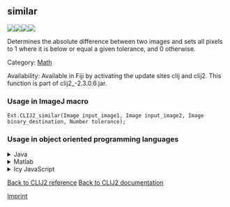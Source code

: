 ## similar
<img src="images/mini_empty_logo.png"/><img src="images/mini_clij2_logo.png"/><img src="images/mini_clijx_logo.png"/><img src="images/mini_empty_logo.png"/>

Determines the absolute difference between two images and sets all pixels to 1 where it is below or equal a given tolerance, and 0 otherwise.

Category: [Math](https://clij.github.io/clij2-docs/reference__math)

Availability: Available in Fiji by activating the update sites clij and clij2.
This function is part of clij2_-2.3.0.6.jar.

### Usage in ImageJ macro
```
Ext.CLIJ2_similar(Image input_image1, Image input_image2, Image binary_destination, Number tolerance);
```


### Usage in object oriented programming languages



<details>

<summary>
Java
</summary>
<pre class="highlight">// init CLIJ and GPU
import net.haesleinhuepf.clij2.CLIJ2;
import net.haesleinhuepf.clij.clearcl.ClearCLBuffer;
CLIJ2 clij2 = CLIJ2.getInstance();

// get input parameters
ClearCLBuffer input_image1 = clij2.push(input_image1ImagePlus);
ClearCLBuffer input_image2 = clij2.push(input_image2ImagePlus);
binary_destination = clij2.create(input_image1);
float tolerance = 1.0;
</pre>

<pre class="highlight">
// Execute operation on GPU
clij2.similar(input_image1, input_image2, binary_destination, tolerance);
</pre>

<pre class="highlight">
// show result
binary_destinationImagePlus = clij2.pull(binary_destination);
binary_destinationImagePlus.show();

// cleanup memory on GPU
clij2.release(input_image1);
clij2.release(input_image2);
clij2.release(binary_destination);
</pre>

</details>



<details>

<summary>
Matlab
</summary>
<pre class="highlight">% init CLIJ and GPU
clij2 = init_clatlab();

% get input parameters
input_image1 = clij2.pushMat(input_image1_matrix);
input_image2 = clij2.pushMat(input_image2_matrix);
binary_destination = clij2.create(input_image1);
tolerance = 1.0;
</pre>

<pre class="highlight">
% Execute operation on GPU
clij2.similar(input_image1, input_image2, binary_destination, tolerance);
</pre>

<pre class="highlight">
% show result
binary_destination = clij2.pullMat(binary_destination)

% cleanup memory on GPU
clij2.release(input_image1);
clij2.release(input_image2);
clij2.release(binary_destination);
</pre>

</details>



<details>

<summary>
Icy JavaScript
</summary>
<pre class="highlight">// init CLIJ and GPU
importClass(net.haesleinhuepf.clicy.CLICY);
importClass(Packages.icy.main.Icy);

clij2 = CLICY.getInstance();

// get input parameters
input_image1_sequence = getSequence();
input_image1 = clij2.pushSequence(input_image1_sequence);
input_image2_sequence = getSequence();
input_image2 = clij2.pushSequence(input_image2_sequence);
binary_destination = clij2.create(input_image1);
tolerance = 1.0;
</pre>

<pre class="highlight">
// Execute operation on GPU
clij2.similar(input_image1, input_image2, binary_destination, tolerance);
</pre>

<pre class="highlight">
// show result
binary_destination_sequence = clij2.pullSequence(binary_destination)
Icy.addSequence(binary_destination_sequence);
// cleanup memory on GPU
clij2.release(input_image1);
clij2.release(input_image2);
clij2.release(binary_destination);
</pre>

</details>



[Back to CLIJ2 reference](https://clij.github.io/clij2-docs/reference)
[Back to CLIJ2 documentation](https://clij.github.io/clij2-docs)

[Imprint](https://clij.github.io/imprint)
